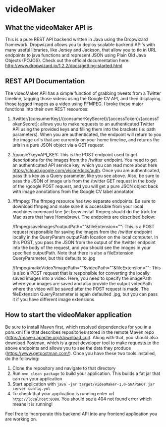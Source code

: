 # videoMaker

What the videoMaker API is
---

This is a pure REST API backend written in Java using the Dropwizard framework. Dropwizard allows you to deploy
scalable backend API's with many useful libraries, like Jersey and Jackson, that allow you to tie in URL
endpoints to java functions and represent JSON using Plain Old Java Objects (POJOS). Check out the official
documentation here: http://www.dropwizard.io/1.2.2/docs/getting-started.html

REST API Documentation
---

The videoMaker API has a simple function of grabbing tweets from a Twitter timeline, tagging those videos
using the Google CV API, and then displaying those tagged images as a video using FFMPEG. I broke these
major functions into their own REST resources:

1) /twitter/{consumerKey}/{consumerKeySecret}/{accessToken}/{accessTokenSecret}: allows you to make requests to an
authenticated Twitter API using the provided keys and filling them into the brackets (ie: path parameters). When
you are authenticated, the endpoint will return to you the image url's that are currently on your home timeline,
and returns the urls in a pure JSON object via a GET request

2) /google?key=API_KEY: This is the POST endpoint used to get descriptions for the images from the /twitter endpoint. You
need to get an authenticated API service key, which you can read more about here https://cloud.google.com/vision/docs/auth.
Once you are authenticated, pass this key as a Query parameter, like you see above. Also, be sure to pass the JSON of
image urls from the /twitter GET request in the body of the /google POST request, and you will get a pure JSON object
back with image annotations from the Google CV label annotator

3) /ffmpeg: The ffmpeg resource has two separate endpoints. Be sure to download ffmpeg and make sure it is accessible
from your local machines command line (ie: brew install ffmpeg should do the trick for Mac users that have Homebrew).
The endpoints are described below:

    /ffmpeg/saveImages?outputPath=""&fileExtension="": This is a POST request responsible for saving the images from the
    /twitter endpoint locally in the QueryParam outputPath location on the local computer. In this POST, you pass the
    JSON from the output of the /twitter endpoint into the body of the request, and you should see the images in
    your specified outputPath. Note that there is also a fileExtension QueryParameter, but this defaults to .jpg

    /ffmpeg/makeVideo?imagePath=""&videoPath=""&fileExtension="": This is also a POST request that is responsible for
    converting the locally saved images into a video. Here, you need to specify the imagePath where your images are saved
    and also provide the output videoPath where the video will be saved after the POST request is made. The fileExtension
    QueryParameter is again defaulted .jpg, but you can pass it if you have different image extensions


How to start the videoMaker application
---
Be sure to install Maven first, which resolved dependencies for you in a pom.xml file that describes repositories stored
in the remote Maven repo (https://maven.apache.org/download.cgi). Along with that, you should also download Postman, which
is a great developer tool to make requests to the above endpoints and allows you to see the data they produce
(https://www.getpostman.com/). Once you have these two tools installed, do the following:

1. Clone the repository and navigate to that directory
2. Run `mvn clean package` to build your application. This builds a fat jar that can run your application
3. Start application with `java -jar target/videoMaker-1.0-SNAPSHOT.jar server config.yml`
4. To check that your application is running enter url `http://localhost:8080`. You should see a 404 not found error
which means it is running!

Feel free to incorporate this backend API into any frontend application you are working on.
